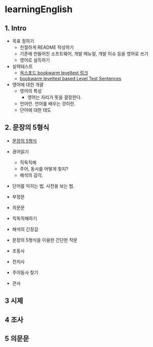 # learningEnglish
## 1. Intro
- 목표 정하기
  - 친절하게 README 작성하기
  - 기존에 만들어진 소프트웨어, 개발 메뉴얼, 개발 이슈 등을 영어로 쓰기
  - 영어로 설득하기
- 실력테스트
  - [옥스포드 bookwarm leveltest 링크](https://elt.oup.com/student/readersleveltest/?cc=kr&selLanguage=ko)
  - [bookwarm leveltest based Level Test Sentences](./levelTest.md)
- 영어에 대한 개괄
  - 영어의 특성
    - 영어는 자리가 뜻을 결정한다.
  - 언어란. 언어를 배우는 것이란.
  - 단어에 대한 태도

## 2. 문장의 5형식
- [문장의 5형식](./fiveStructures.md)
- 끊어읽기
  - 직독직해
  - 주어, 동사를 어떻게 찾지?
  - 해석의 감각.
- 단어를 익히는 법. 사전을 보는 법.
- 부정문
- 의문문
- 직독직해하기
- 해석의 긴장감
- 문장의 5형식을 이용한 간단한 작문
- 조동사
- 전치사

- 주어동사 찾기
- 관사
## 3 시제
## 4 조사
## 5 의문문




